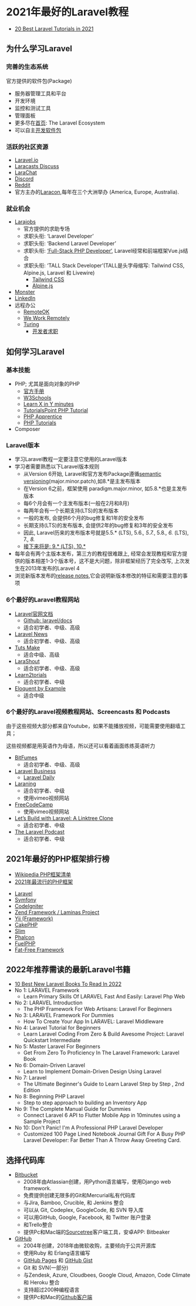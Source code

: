 # 2021年最好的Laravel教程

- [20 Best Laravel Tutorials in 2021](https://kinsta.com/blog/laravel-tutorial/) 

## 为什么学习Laravel

### 完善的生态系统

官方提供的软件包(Package)

- 服务器管理工具和平台
- 开发环境
- 监控和测试工具
- 管理面板
- 更多尽在[首页](https://laravel.com/): The Laravel Ecosystem
- 可以自主[开发软件包](https://laravel.com/docs/8.x/packages)

### 活跃的社区资源

- [Laravel.io](https://laravel.io/)
- [Laracasts Discuss](https://laracasts.com/discuss)
- [LaraChat](https://larachat.co/)
- [Discord](https://discord.com/invite/KxwQuKb)
- [Reddit](https://www.reddit.com/r/laravel/)
- 官方主办的[Laracon](https://laracon.net/),每年在三个大洲举办 (America, Europe, Australia).

### 就业机会

- [Larajobs](https://larajobs.com/)
  - 官方提供的求助专场 
  - 求职头衔: ‘Laravel Developer’
  - 求职头衔: ‘Backend Laravel Developer’
  - 求职头衔: [‘Full-Stack PHP Developer‘](https://kinsta.com/blog/php-developer-salary/), Laravel经常和前端框架Vue.js结合
  - 求职头衔: ‘TALL Stack Developer’(TALL是头字母缩写: Tailwind CSS, Alpine.js, Laravel 和 Livewire) 
    - [Tailwind CSS](https://tailwindcss.com/)
    - [Alpine.js](https://alpinejs.dev/)
- [Monster](https://www.monster.com/)
- [LinkedIn](https://www.linkedin.cn/)
- 远程办公
  - [RemoteOK](https://remoteok.io/remote-laravel-jobs)
  - [We Work Remotely](https://weworkremotely.com/remote-jobs/search?utf8=%E2%9C%93&term=laravel)
  - [Turing](https://turing.com)
    - [开发者求职](https://developers.turing.com/)

## 如何学习Laravel

### 基本技能

- PHP; 尤其是面向对象的PHP
  - [官方手册](https://www.php.net/)
  - [W3Schools](https://www.w3schools.com/php/)
  - [Learn X in Y minutes](https://learnxinyminutes.com/docs/php/)
  - [TutorialsPoint PHP Tutorial](https://www.tutorialspoint.com/php/index.htm)
  - [PHP Apprentice](https://phpapprentice.com/)
  - [PHP Tutorials](https://www.geeksforgeeks.org/php-tutorials/)
- Composer

### Laravel版本

- 学习Laravel教程一定要注意它使用的Laravel版本
- 学习者需要熟悉以下Laravel版本规则
  - 从Version 6开始, Laravel和官方发布Package遵循[semantic versioning](https://laravel.com/docs/8.x/releases#versioning-scheme)(major.minor.patch),如8.*是主发布版本
  - 在Version 6之前，框架使用 paradigm.major.minor, 如5.8.*也是主发布版本
  - 每6个月会有一个主发布版本(一般在2月和8月)
  - 每两年会有一个长期支持(LTS)的发布版本
  - 一般的发布, 会提供6个月的bug修复和1年的安全发布
  - 长期支持(LTS)的发布版本, 会提供2年的bug修复和3年的安全发布
  - 因此, Laravel历来的发布版本号就是5.5.* (LTS), 5.6.*, 5.7.*, 5.8.*, 6.* (LTS), 7.*, 8.*
  - [接下来将是: 9.* (LTS), 10.*](https://laravel.com/docs/8.x/releases#support-policy)
- 每年会有两个主版本发布，第三方的教程很难跟上, 经常会发现教程和官方提供的版本相差1-3个版本号，这不是大问题，除非框架经历了完全改写, 上次发生在2013年发布的Laravel 4
- 浏览新版本发布的[release notes](https://laravel.com/docs/8.x/releases),它会说明新版本修改的特征和需要注意的事项

### 6个最好的Laravel教程网站

- [Laravel官网文档](https://laravel.com/docs/)
  - [Github: laravel/docs](https://github.com/laravel/docs)
  - 适合初学者、中级、高级
- [Laravel News](https://laravel-news.com/)
  - 适合初学者、中级、高级
- [Tuts Make](https://www.tutsmake.com/category/laravel-tutorial/)
  - 适合中级、高级
- [LaraShout](https://www.larashout.com/)
  - 适合初学者、中级、高级
- [Learn2torials](https://learn2torials.com/category/laravel)
  - 适合初学者、中级
- [Eloquent by Example](https://eloquentbyexample.com/)
  - 适合中级

### 6个最好的Laravel视频教程网站、Screencasts 和 Podcasts

由于这些视频大部分都来自Youtube，如果不能播放视频，可能需要使用翻墙工具；

这些视频都是用英语作为母语，所以还可以看着画面练练英语听力

- [BitFumes](https://bitfumes.com/courses/laravel)
  - 适合初学者、中级、高级
- [Laravel Business](https://www.youtube.com/channel/UCTuplgOBi6tJIlesIboymGA/featured)
  - [Laravel Daily](https://laraveldaily.teachable.com/)
- [Laraning](https://www.laraning.com/)
  - 适合初学者、中级
  - 使用vimeo视频网站
- [FreeCodeCamp](https://www.youtube.com/watch?v=ImtZ5yENzgE) 
  - 使用vimeo视频网站
- [Let’s Build with Laravel: A Linktree Clone](https://www.youtube.com/watch?v=30qk04BG9G4)
  - 适合初学者、中级
- [The Laravel Podcast](https://laravelpodcast.com/)
  - 适合初学者、中级


## 2021年最好的PHP框架排行榜

* [Wikipedia PHP框架清单](https://en.wikipedia.org/wiki/Category:PHP_frameworks)
* [2021年最流行的PHP框架](https://kinsta.com/blog/php-frameworks/)

- [Laravel](https://laravel.com)
- [Symfony](https://symfony.com/)
- [CodeIgniter](https://codeigniter.com/)
- [Zend Framework / Laminas Project](https://getlaminas.org/)
- [Yii (Framework)](https://www.yiiframework.com/)
- [CakePHP](https://cakephp.org/)
- [Slim](http://www.slimframework.com/)
- [Phalcon](https://phalcon.io)
- [FuelPHP](https://fuelphp.com/)
- [Fat-Free Framework](https://fatfreeframework.com/)

## 2022年推荐需读的最新Laravel书籍

- [10 Best New Laravel Books To Read In 2022](https://bookauthority.org/books/new-laravel-books)
- No 1: LARAVEL Framework
  - Learn Primary Skills Of LARAVEL Fast And Easily: Laravel Php Web
- No 2: LARAVEL Introduction
  - The PHP Framework For Web Artisans: Laravel For Beginners
- No 3: LARAVEL Framework For Dummies
  - How To Create Your App In LARAVEL: Laravel Middleware 
- No 4: Laravel Tutorial for Beginners
  - Learn Laravel Coding From Zero & Build Awesome Project: Laravel Quickstart Intermediate 
- No 5: Master Laravel For Beginners
  - Get From Zero To Proficiency In The Laravel Framework: Laravel Book 
- No 6: Domain-Driven Laravel
  - Learn to Implement Domain-Driven Design Using Laravel
- No 7: Laravel
  - The Ultimate Beginner's Guide to Learn Laravel Step by Step , 2nd Edition
- No 8: Beginning PHP Laravel
  - Step to step approach to building an Inventory App
- No 9: The Complete Manual Guide for Dummies
  - Connect Laravel 6 API to Flutter Mobile App in 10minutes using a Sample Project
- No 10: Don't Panic! I'm A Professional PHP Laravel Developer
  - Customized 100 Page Lined Notebook Journal Gift For A Busy PHP Laravel Developer: Far Better Than A Throw Away Greeting Card.

## 选择代码库

- [Bitbucket](https://bitbucket.org/product/)
  - 2008年由Atlassian创建，用Python语言编写，使用Django web framework.
  - 免费提供创建无限多的Git和Mercurial私有代码库
  - 与Jira, Bamboo, Crucible, 和 Jenkins 整合
  - 可以从 Git, Codeplex, GoogleCode, 和 SVN 导入库
  - 可以用GitHub, Google, Facebook, 和 Twitter 账户登录
  - 和Trello整合
  - 提供Pc和Mac端的[Sourcetree](https://www.sourcetreeapp.com/)客户端工具，安卓APP: Bitbeaker
- [GitHub](https://github.com/)
  - 2004年创建，2018年由微软收购，主要倾向于公共开源库
  - 使用Ruby 和 Erlang语言编写
  - [GitHub Pages](https://pages.github.com/) 和 [GitHub Gist](https://gist.github.com/discover)
  - Git 和 SVN(一部分)
  - 与Zendesk, Azure, Cloudbees, Google Cloud, Amazon, Code Climate 和 Heroku 整合
  - 支持超过200种编程语言
  - 提供Pc和Mac的[Github客户端](https://desktop.github.com/)
